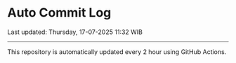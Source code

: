 # Auto Commit Log

Last updated: Thursday, 17-07-2025 11:32 WIB

---

This repository is automatically updated every 2 hour using GitHub Actions.
